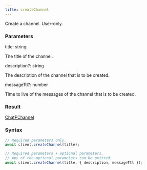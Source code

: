```yaml
---
title: createChannel
---
```


Create a channel. User-only.


### Parameters 

<div class="flex flex-col gap-3"><div><div class="font-mono" id="p_title" data-anchor><span class="font-bold">title</span><span class="opacity-50">:</span> <span>string</span></div><div class="pl-3"><div class="no-margin">

The title of the channel.

</div></div></div><div class="flex flex-col gap-3"><div><div class="flex gap-2"><div class="font-mono p" id="p_description" data-anchor><span class="font-bold">description</span><span class="opacity-50"><span title="Optional" class="cursor-help">?</span>:</span> <span>string</span></div></div><div class="pl-3"><div class="no-margin">

The description of the channel that is to be created.

</div></div></div><div><div class="flex gap-2"><div class="font-mono p" id="p_messageTtl" data-anchor><span class="font-bold">messageTtl</span><span class="opacity-50"><span title="Optional" class="cursor-help">?</span>:</span> <span>number</span></div></div><div class="pl-3"><div class="no-margin">

Time to live of the messages of the channel that is to be created.

</div></div></div></div></div>

### Result 

<div class="font-mono"><a href="/gh/types/chatpchannel"  >ChatPChannel</a></div>

### Syntax

```ts
// Required parameters only.
await client.createChannel(title);

// Required parameters + optional parameters.
// Any of the optional parameters can be omitted.
await client.createChannel(title, { description, messageTtl });
```



